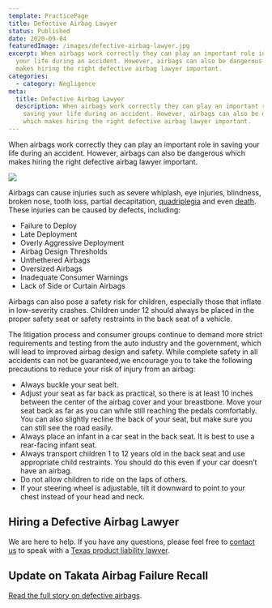 ```yaml
---
template: PracticePage
title: Defective Airbag Lawyer
status: Published
date: 2020-09-04
featuredImage: /images/defective-airbag-lawyer.jpg
excerpt: When airbags work correctly they can play an important role in saving
  your life during an accident. However, airbags can also be dangerous which
  makes hiring the right defective airbag lawyer important.
categories:
  - category: Negligence
meta:
  title: Defective Airbag Lawyer
  description: When airbags work correctly they can play an important role in
    saving your life during an accident. However, airbags can also be dangerous
    which makes hiring the right defective airbag lawyer important.
---
```

<!--StartFragment-->

When airbags work correctly they can play an important role in saving your life during an accident. However, airbags can also be dangerous which makes hiring the right defective airbag lawyer important.

<!--EndFragment-->

![](/images/product-damage.jpg)

<!--StartFragment-->

Airbags can cause injuries such as severe whiplash, eye injuries, blindness, broken nose, tooth loss, partial decapitation, [quadriplegia](/practice-areas/paraplegia-injury-attorney/) and even [death](/practice-areas/wrongful-death-attorney/). These injuries can be caused by defects, including:

* Failure to Deploy
* Late Deployment
* Overly Aggressive Deployment
* Airbag Design Thresholds
* Unthethered Airbags
* Oversized Airbags
* Inadequate Consumer Warnings
* Lack of Side or Curtain Airbags

Airbags can also pose a safety risk for children, especially those that inflate in low-severity crashes. Children under 12 should always be placed in the proper safety seat or safety restraints in the back seat of a vehicle.

The litigation process and consumer groups continue to demand more strict requirements and testing from the auto industry and the government, which will lead to improved airbag design and safety. While complete safety in all accidents can not be guaranteed,we encourage you to take the following precautions to reduce your risk of injury from an airbag:

* Always buckle your seat belt.
* Adjust your seat as far back as practical, so there is at least 10 inches between the center of the airbag cover and your breastbone. Move your seat back as far as you can while still reaching the pedals comfortably. You can also slightly recline the back of your seat, but make sure you can still see the road easily.
* Always place an infant in a car seat in the back seat. It is best to use a rear-facing infant seat.
* Always transport children 1 to 12 years old in the back seat and use appropriate child restraints. You should do this even if your car doesn’t have an airbag.
* Do not allow children to ride on the laps of others.
* If your steering wheel is adjustable, tilt it downward to point to your chest instead of your head and neck.

## Hiring a Defective Airbag Lawyer

We are here to help. If you have any questions, please feel free to [contact us](/contact-us/) to speak with a [Texas product liability lawyer](/practice-areas/product-defect-lawyer/).

## Update on Takata Airbag Failure Recall

[Read the full story on defective airbags](http://kxan.com/2015/05/19/austin-mechanic-one-of-millions-affected-by-air-bag-recall/).

<!--EndFragment-->